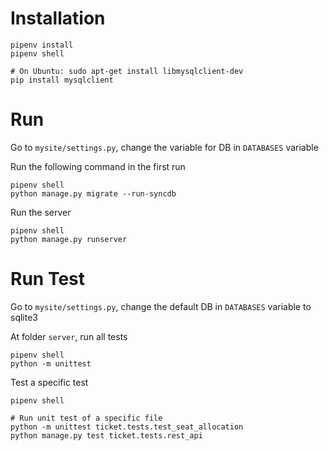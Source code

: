# Installation

```
pipenv install
pipenv shell

# On Ubuntu: sudo apt-get install libmysqlclient-dev
pip install mysqlclient
```

# Run

Go to `mysite/settings.py`, change the variable for DB in `DATABASES` variable

Run the following command in the first run
```
pipenv shell
python manage.py migrate --run-syncdb
```

Run the server
```
pipenv shell
python manage.py runserver
```

# Run Test

Go to `mysite/settings.py`, change the default DB in `DATABASES` variable to sqlite3

At folder `server`, run all tests
```
pipenv shell
python -m unittest
```

Test a specific test
```
pipenv shell

# Run unit test of a specific file
python -m unittest ticket.tests.test_seat_allocation
python manage.py test ticket.tests.rest_api
```